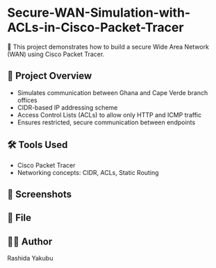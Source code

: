 # Secure-WAN-Simulation-with-ACLs-in-Cisco-Packet-Tracer
🔐 This project demonstrates how to build a secure Wide Area Network (WAN) using Cisco Packet Tracer.

## 🧱 Project Overview

- Simulates communication between Ghana and Cape Verde branch offices
- CIDR-based IP addressing scheme
- Access Control Lists (ACLs) to allow only HTTP and ICMP traffic
- Ensures restricted, secure communication between endpoints

## 🛠 Tools Used

- Cisco Packet Tracer
- Networking concepts: CIDR, ACLs, Static Routing

## 📸 Screenshots



## 📂 File

## 🙋‍♀️ Author

Rashida Yakubu
